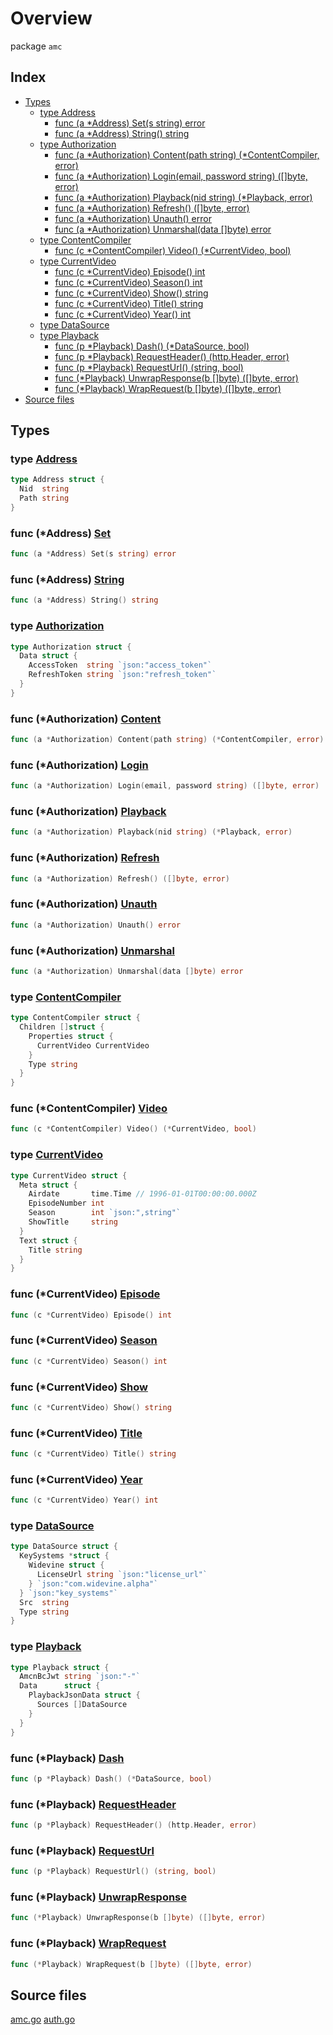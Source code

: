 # Overview

package `amc`

## Index

- [Types](#types)
  - [type Address](#type-address)
    - [func (a \*Address) Set(s string) error](#func-address-set)
    - [func (a \*Address) String() string](#func-address-string)
  - [type Authorization](#type-authorization)
    - [func (a \*Authorization) Content(path string) (\*ContentCompiler, error)](#func-authorization-content)
    - [func (a \*Authorization) Login(email, password string) ([]byte, error)](#func-authorization-login)
    - [func (a \*Authorization) Playback(nid string) (\*Playback, error)](#func-authorization-playback)
    - [func (a \*Authorization) Refresh() ([]byte, error)](#func-authorization-refresh)
    - [func (a \*Authorization) Unauth() error](#func-authorization-unauth)
    - [func (a \*Authorization) Unmarshal(data []byte) error](#func-authorization-unmarshal)
  - [type ContentCompiler](#type-contentcompiler)
    - [func (c \*ContentCompiler) Video() (\*CurrentVideo, bool)](#func-contentcompiler-video)
  - [type CurrentVideo](#type-currentvideo)
    - [func (c \*CurrentVideo) Episode() int](#func-currentvideo-episode)
    - [func (c \*CurrentVideo) Season() int](#func-currentvideo-season)
    - [func (c \*CurrentVideo) Show() string](#func-currentvideo-show)
    - [func (c \*CurrentVideo) Title() string](#func-currentvideo-title)
    - [func (c \*CurrentVideo) Year() int](#func-currentvideo-year)
  - [type DataSource](#type-datasource)
  - [type Playback](#type-playback)
    - [func (p \*Playback) Dash() (\*DataSource, bool)](#func-playback-dash)
    - [func (p \*Playback) RequestHeader() (http.Header, error)](#func-playback-requestheader)
    - [func (p \*Playback) RequestUrl() (string, bool)](#func-playback-requesturl)
    - [func (\*Playback) UnwrapResponse(b []byte) ([]byte, error)](#func-playback-unwrapresponse)
    - [func (\*Playback) WrapRequest(b []byte) ([]byte, error)](#func-playback-wraprequest)
- [Source files](#source-files)

## Types

### type [Address](./amc.go#L27)

```go
type Address struct {
  Nid  string
  Path string
}
```

### func (\*Address) [Set](./amc.go#L15)

```go
func (a *Address) Set(s string) error
```

### func (\*Address) [String](./amc.go#L32)

```go
func (a *Address) String() string
```

### type [Authorization](./auth.go#L137)

```go
type Authorization struct {
  Data struct {
    AccessToken  string `json:"access_token"`
    RefreshToken string `json:"refresh_token"`
  }
}
```

### func (\*Authorization) [Content](./auth.go#L12)

```go
func (a *Authorization) Content(path string) (*ContentCompiler, error)
```

### func (\*Authorization) [Login](./auth.go#L148)

```go
func (a *Authorization) Login(email, password string) ([]byte, error)
```

### func (\*Authorization) [Playback](./auth.go#L59)

```go
func (a *Authorization) Playback(nid string) (*Playback, error)
```

### func (\*Authorization) [Refresh](./auth.go#L187)

```go
func (a *Authorization) Refresh() ([]byte, error)
```

### func (\*Authorization) [Unauth](./auth.go#L113)

```go
func (a *Authorization) Unauth() error
```

### func (\*Authorization) [Unmarshal](./auth.go#L144)

```go
func (a *Authorization) Unmarshal(data []byte) error
```

### type [ContentCompiler](./amc.go#L36)

```go
type ContentCompiler struct {
  Children []struct {
    Properties struct {
      CurrentVideo CurrentVideo
    }
    Type string
  }
}
```

### func (\*ContentCompiler) [Video](./amc.go#L45)

```go
func (c *ContentCompiler) Video() (*CurrentVideo, bool)
```

### type [CurrentVideo](./amc.go#L54)

```go
type CurrentVideo struct {
  Meta struct {
    Airdate       time.Time // 1996-01-01T00:00:00.000Z
    EpisodeNumber int
    Season        int `json:",string"`
    ShowTitle     string
  }
  Text struct {
    Title string
  }
}
```

### func (\*CurrentVideo) [Episode](./amc.go#L74)

```go
func (c *CurrentVideo) Episode() int
```

### func (\*CurrentVideo) [Season](./amc.go#L82)

```go
func (c *CurrentVideo) Season() int
```

### func (\*CurrentVideo) [Show](./amc.go#L78)

```go
func (c *CurrentVideo) Show() string
```

### func (\*CurrentVideo) [Title](./amc.go#L66)

```go
func (c *CurrentVideo) Title() string
```

### func (\*CurrentVideo) [Year](./amc.go#L70)

```go
func (c *CurrentVideo) Year() int
```

### type [DataSource](./amc.go#L86)

```go
type DataSource struct {
  KeySystems *struct {
    Widevine struct {
      LicenseUrl string `json:"license_url"`
    } `json:"com.widevine.alpha"`
  } `json:"key_systems"`
  Src  string
  Type string
}
```

### type [Playback](./amc.go#L118)

```go
type Playback struct {
  AmcnBcJwt string `json:"-"`
  Data      struct {
    PlaybackJsonData struct {
      Sources []DataSource
    }
  }
}
```

### func (\*Playback) [Dash](./amc.go#L96)

```go
func (p *Playback) Dash() (*DataSource, bool)
```

### func (\*Playback) [RequestHeader](./amc.go#L112)

```go
func (p *Playback) RequestHeader() (http.Header, error)
```

### func (\*Playback) [RequestUrl](./amc.go#L105)

```go
func (p *Playback) RequestUrl() (string, bool)
```

### func (\*Playback) [UnwrapResponse](./amc.go#L131)

```go
func (*Playback) UnwrapResponse(b []byte) ([]byte, error)
```

### func (\*Playback) [WrapRequest](./amc.go#L127)

```go
func (*Playback) WrapRequest(b []byte) ([]byte, error)
```

## Source files

[amc.go](./amc.go)
[auth.go](./auth.go)
